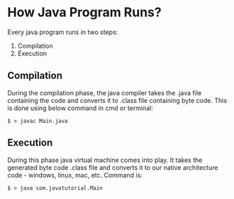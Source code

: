 # How Java Program Runs?

Every java program runs in two steps:

1. Compilation
2. Execution

## Compilation
During the compilation phase, the java compiler takes the .java file containing the code and converts it to .class file containing byte code. This is done using below command in cmd or terminal:
```console
$ > javac Main.java
```
## Execution
During this phase java virtual machine comes into play. It takes the generated byte code .class file and converts it to our native architecture code - windows, linux, mac, etc. Command is:
```console
$ > java com.javatutorial.Main
```